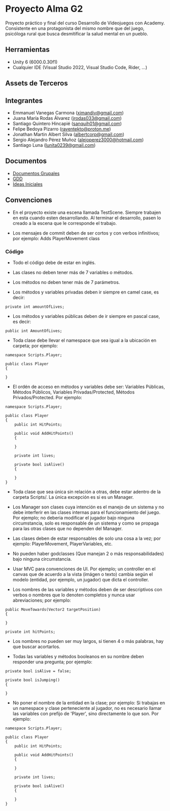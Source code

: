 # Proyecto Alma G2

Proyecto práctico y final del curso Desarrollo de Videojuegos con Academy.
Consistente en una protagonista del mismo nombre que del juego, psicóloga
rural que busca desmitificar la salud mental en un pueblo.

## Herramientas
- Unity 6 (6000.0.30f1)
- Cualquier IDE (Visual Studio 2022, Visual Studio Code, Rider, ...)

## Assets de Terceros


## Integrantes
- Emmanuel Vanegas Carmona (ximandiv@gmail.com)
- Juana María Rodas Álvarez (jrodas033@gmail.com)
- Santiago Quintero Hincapié (sanquih01@gmail.com)
- Felipe Bedoya Pizarro (raventekto@proton.me)
- Jonathan Martin Albert Silva (albertcorp@gmail.com)
- Sergio Alejandro Pérez Muñoz (alejoperez3000@hotmail.com)
- Santiago Luna (lunita0239@gmail.com)

## Documentos
- [Documentos Grupales](https://drive.google.com/drive/u/1/folders/1BFTzKYWurZSedsXv4HuVGfB7Crc_83wp)
- [GDD](https://docs.google.com/document/d/1c_LRxygZxJ7mgLa41zeE9S62p9FzXL7W0LxeGT6vOPU/edit?usp=sharing)
- [Ideas Iniciales](https://docs.google.com/document/d/1drn2SEzIfjNAMbwFOVutIBCGx5wWuJiZxX3pGG7jDxE/edit?tab=t.0)

## Convenciones

- En el proyecto existe una escena llamada TestScene. Siempre trabajen en esta cuando esten desarrollando. Al terminar el desarrollo, pasen lo creado a la escena que le corresponde el trabajo.

- Los mensajes de commit deben de ser cortos y con verbos infinitivos; por ejemplo: Adds PlayerMovement class

### Código
- Todo el código debe de estar en inglés.

- Las clases no deben tener más de 7 variables o métodos.

- Los métodos no deben tener más de 7 parámetros.

- Los métodos y variables privadas deben ir siempre en camel case, es decir: 
```
private int amountOfLives;
```

- Los métodos y variables públicas deben de ir siempre en pascal case, es decir:
```
public int AmountOfLives;
```

- Toda clase debe llevar el namespace que sea igual a la ubicación en carpeta; por ejemplo: 
```text
namespace Scripts.Player; 

public class Player
{

}
```

- El ordén de acceso en métodos y variables debe ser: Variables Públicas, Métodos Públicos, Variables Privadas/Protected, Métodos Privados/Protected. Por ejemplo:
```
namespace Scripts.Player;

public class Player
{
    public int HitPoints;

    public void AddHitPoints()
    {

    }

    private int lives;

    private bool isAlive()
    {

    }
}
```

- Toda clase que sea única sin relación a otras, debe estar adentro de la carpeta Scripts/. La única excepción es si es un Manager.

- Los Manager son clases cuya intención es el manejo de un sistema y no debe interferir en las clases internas para el funcionamiento del juego. Por ejemplo; no deberia modificar el jugador bajo ninguna circumstancia, solo es responsable de un sistema y como se propaga para las otras clases que no dependen del Manager.

- Las clases deben de estar responsables de solo una cosa a la vez; por ejemplo: PlayerMovement, PlayerVariables, etc.

- No pueden haber godclasses (Que manejan 2 o más responsabilidades) bajo ninguna circumstancia.

- Usar MVC para convenciones de UI. Por ejemplo; un controller en el canvas que de acuerdo a la vista (imágen o texto) cambia según el modelo (entidad, por ejemplo, un jugador) que dicta el controller.

- Los nombres de las variables y métodos deben de ser descriptivos con verbos o nombres que lo denoten completos y nunca usar abreviaciones; por ejemplo:
```
public MoveTowards(Vector2 targetPosition)
{

}

private int hitPoints;
```

- Los nombres no pueden ser muy largos, si tienen 4 o más palabras, hay que buscar acortarlos.

- Todas las variables y métodos booleanos en su nombre deben responder una pregunta; por ejemplo:
```
private bool isAlive = false;

private bool isJumping()
{

}
```

- No poner el nombre de la entidad en la clase; por ejemplo: Si trabajas en un namespace y clase perteneciente al jugador, no es necesario llamar las variables con prefijo de 'Player', sino directamente lo que son. Por ejemplo:

```
namespace Scripts.Player;

public class Player
{
    public int HitPoints;

    public void AddHitPoints()
    {

    }

    private int lives;

    private bool isAlive()
    {

    }
}
```
